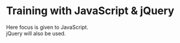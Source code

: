 # Training with JavaScript & jQuery

Here focus is given to JavaScript.  
jQuery will also be used.
